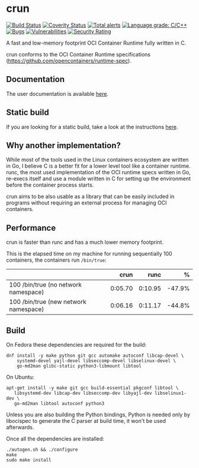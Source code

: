 # crun

[![Build Status](https://travis-ci.org/giuseppe/crun.svg?branch=master)](https://travis-ci.org/giuseppe/crun)
[![Coverity Status](https://scan.coverity.com/projects/17787/badge.svg)](https://scan.coverity.com/projects/giuseppe-crun)
[![Total alerts](https://img.shields.io/lgtm/alerts/g/giuseppe/crun.svg?logo=lgtm&logoWidth=18)](https://lgtm.com/projects/g/giuseppe/crun/alerts/)
[![Language grade: C/C++](https://img.shields.io/lgtm/grade/cpp/g/giuseppe/crun.svg?logo=lgtm&logoWidth=18)](https://lgtm.com/projects/g/giuseppe/crun/context:cpp)
[![Bugs](https://sonarcloud.io/api/project_badges/measure?project=giuseppe_crun&metric=bugs)](https://sonarcloud.io/dashboard?id=giuseppe_crun)
[![Vulnerabilities](https://sonarcloud.io/api/project_badges/measure?project=giuseppe_crun&metric=vulnerabilities)](https://sonarcloud.io/dashboard?id=giuseppe_crun)
[![Security Rating](https://sonarcloud.io/api/project_badges/measure?project=giuseppe_crun&metric=security_rating)](https://sonarcloud.io/dashboard?id=giuseppe_crun)

A fast and low-memory footprint OCI Container Runtime fully written in C.

crun conforms to the OCI Container Runtime specifications
(https://github.com/opencontainers/runtime-spec).

## Documentation

The user documentation is available [here](crun.1.md).

## Static build

If you are looking for a static build, take a look at the instructions
[here](contrib/static-builder-x86_64/README.md).

## Why another implementation?

While most of the tools used in the Linux containers ecosystem are
written in Go, I believe C is a better fit for a lower level tool like
a container runtime.  runc, the most used implementation of the OCI
runtime specs written in Go, re-execs itself and use a module written
in C for setting up the environment before the container process
starts.

crun aims to be also usable as a library that can be easily included
in programs without requiring an external process for managing OCI
containers.

## Performance

crun is faster than runc and has a much lower memory footprint.

This is the elapsed time on my machine for running sequentially 100
containers, the containers run `/bin/true`:

|                                       | crun           | runc    | %      |
| -------------                         | -------------: | -----:  | -----: |
| 100 /bin/true (no network namespace)  | 0:05.70        | 0:10.95 | -47.9% |
| 100 /bin/true (new network namespace) | 0:06.16        | 0:11.17 | -44.8%  |

## Build

On Fedora these dependencies are required for the build:
```shell
dnf install -y make python git gcc automake autoconf libcap-devel \
    systemd-devel yajl-devel libseccomp-devel libselinux-devel \
    go-md2man glibc-static python3-libmount libtool
```

On Ubuntu:
```shell
apt-get install -y make git gcc build-essential pkgconf libtool \
   libsystemd-dev libcap-dev libseccomp-dev libyajl-dev libselinux1-dev \
   go-md2man libtool autoconf python3
```

Unless you are also building the Python bindings, Python is needed
only by libocispec to generate the C parser at build time, it won't be
used afterwards.

Once all the dependencies are installed:
```
./autogen.sh && ./configure
make
sudo make install
```
